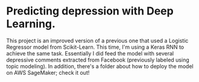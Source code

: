 # Predicting depression with Deep Learning.
This project is an improved version of a previous one that used a Logistic Regressor model from Scikit-Learn. This time, I'm using a Keras RNN to achieve the same task. Essentially I did feed the model with several depressive comments extracted from Facebook (previously labeled using topic modeling). In addition, there's a folder about how to deploy the model on AWS SageMaker; check it out!
